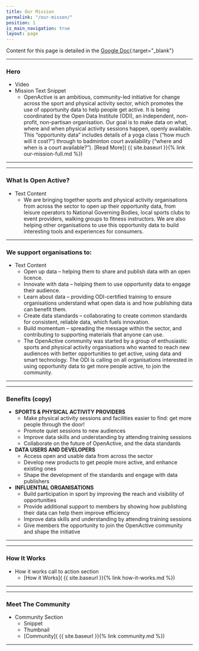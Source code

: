 ```yaml
---
title: Our Mission
permalink: "/our-misson/"
position: 1
is_main_navigation: true
layout: page
---
```


Content for this page is detailed in the
[Google Doc](https://drive.google.com/open?id=1cOIWKH_yIbYhG7pzKTe31shjfqSgBU5JlKRZrqUazug){:target="_blank"}

***
### Hero 
+ Video
+ Mission Text Snippet 
    + OpenActive is an ambitious, community-led initiative for change across the sport and physical activity sector, which promotes the use of opportunity data to help people get active. It is being coordinated by the Open Data Institute (ODI), an independent, non-profit, non-partisan organisation. Our goal is to make data on what, where and when physical activity sessions happen, openly available. This “opportunity data” includes details of a yoga class (“how much will it cost?”) through to badminton court availability (“where and when is a court available?”). [Read More]( {{ site.baseurl }}{% link our-mission-full.md %}) 

***
***
### What Is Open Active?
+ Text Content 
    + We are bringing together sports and physical activity organisations from across the sector to open up their opportunity data, from leisure operators to National Governing Bodies, local sports clubs to event providers, walking groups to fitness instructors. We are also helping other organisations to use this opportunity data to build interesting tools and experiences for consumers.

***
### We support organisations to:
+ Text Content 
    + Open up data – helping them to share and publish data with an open licence.
    + Innovate with data – helping them to use opportunity data to engage their audience.
    + Learn about data – providing ODI-certified training to ensure organisations understand what open data is and how publishing data can benefit them.
    + Create data standards – collaborating to create common standards for consistent, reliable data, which fuels innovation.
    + Build momentum – spreading the message within the sector, and contributing to supporting materials that anyone can use.
    + The OpenActive community was started by a group of enthusiastic sports and physical activity organisations who wanted to reach new audiences with better opportunities to get active, using data and smart technology. The ODI is calling on all organisations interested in using opportunity data to get more people active, to join the community.

***


***
### Benefits (copy)
+ **SPORTS & PHYSICAL ACTIVITY PROVIDERS**
    + Make physical activity sessions and facilities easier to find: get more people through the door!
    + Promote quiet sessions to new audiences
    + Improve data skills and understanding by attending training sessions
    + Collaborate on the future of OpenActive, and the data standards
+ **DATA USERS AND DEVELOPERS**
    + Access open and usable data from across the sector
    + Develop new products to get people more active, and enhance existing ones
    + Shape the development of the standards and engage with data publishers
+ **INFLUENTIAL ORGANISATIONS**
    + Build participation in sport by improving the reach and visibility of opportunities
    + Provide additional support to members by showing how publishing their data can help them improve efficiency
    + Improve data skills and understanding by attending training sessions
    + Give members the opportunity to join the OpenActive community and shape the initiative

***
***
### How It Works
+ How it works call to action section
    + [How it Works]( {{ site.baseurl }}{% link how-it-works.md %})  

***
***
### Meet The Community
+ Community Section
    + Snippet
    + Thumbnail
    + [Community]( {{ site.baseurl }}{% link community.md %})  

***
